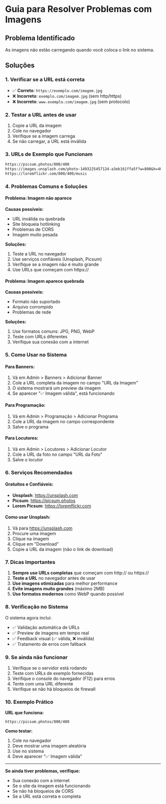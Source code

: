 # Guia para Resolver Problemas com Imagens

## Problema Identificado
As imagens não estão carregando quando você coloca o link no sistema.

## Soluções

### 1. Verificar se a URL está correta
- ✅ **Correto**: `https://exemplo.com/imagem.jpg`
- ❌ **Incorreto**: `exemplo.com/imagem.jpg` (sem http/https)
- ❌ **Incorreto**: `www.exemplo.com/imagem.jpg` (sem protocolo)

### 2. Testar a URL antes de usar
1. Copie a URL da imagem
2. Cole no navegador
3. Verifique se a imagem carrega
4. Se não carregar, a URL está inválida

### 3. URLs de Exemplo que Funcionam
```txt
https://picsum.photos/800/400
https://images.unsplash.com/photo-1493225457124-a3eb161ffa5f?w=800&h=400&fit=crop
https://loremflickr.com/800/400/music
```

### 4. Problemas Comuns e Soluções

#### Problema: Imagem não aparece
**Causas possíveis:**
- URL inválida ou quebrada
- Site bloqueia hotlinking
- Problemas de CORS
- Imagem muito pesada

**Soluções:**
1. Teste a URL no navegador
2. Use serviços confiáveis (Unsplash, Picsum)
3. Verifique se a imagem não é muito grande
4. Use URLs que começam com https://

#### Problema: Imagem aparece quebrada
**Causas possíveis:**
- Formato não suportado
- Arquivo corrompido
- Problemas de rede

**Soluções:**
1. Use formatos comuns: JPG, PNG, WebP
2. Teste com URLs diferentes
3. Verifique sua conexão com a internet

### 5. Como Usar no Sistema

#### Para Banners:
1. Vá em Admin > Banners > Adicionar Banner
2. Cole a URL completa da imagem no campo "URL da Imagem"
3. O sistema mostrará um preview da imagem
4. Se aparecer "✅ Imagem válida", está funcionando

#### Para Programação:
1. Vá em Admin > Programação > Adicionar Programa
2. Cole a URL da imagem no campo correspondente
3. Salve o programa

#### Para Locutores:
1. Vá em Admin > Locutores > Adicionar Locutor
2. Cole a URL da foto no campo "URL da Foto"
3. Salve o locutor

### 6. Serviços Recomendados

#### Gratuitos e Confiáveis:
- **Unsplash**: https://unsplash.com
- **Picsum**: https://picsum.photos
- **Lorem Picsum**: https://loremflickr.com

#### Como usar Unsplash:
1. Vá para https://unsplash.com
2. Procure uma imagem
3. Clique na imagem
4. Clique em "Download"
5. Copie a URL da imagem (não o link de download)

### 7. Dicas Importantes

1. **Sempre use URLs completas** que começam com http:// ou https://
2. **Teste a URL** no navegador antes de usar
3. **Use imagens otimizadas** para melhor performance
4. **Evite imagens muito grandes** (máximo 2MB)
5. **Use formatos modernos** como WebP quando possível

### 8. Verificação no Sistema

O sistema agora inclui:
- ✅ Validação automática de URLs
- ✅ Preview de imagens em tempo real
- ✅ Feedback visual (✅ válida, ❌ inválida)
- ✅ Tratamento de erros com fallback

### 9. Se ainda não funcionar

1. Verifique se o servidor está rodando
2. Teste com URLs de exemplo fornecidas
3. Verifique o console do navegador (F12) para erros
4. Tente com uma URL diferente
5. Verifique se não há bloqueios de firewall

### 10. Exemplo Prático

**URL que funciona:**
```
https://picsum.photos/800/400
```

**Como testar:**
1. Cole no navegador
2. Deve mostrar uma imagem aleatória
3. Use no sistema
4. Deve aparecer "✅ Imagem válida"

---

**Se ainda tiver problemas, verifique:**
- Sua conexão com a internet
- Se o site da imagem está funcionando
- Se não há bloqueios de CORS
- Se a URL está correta e completa 